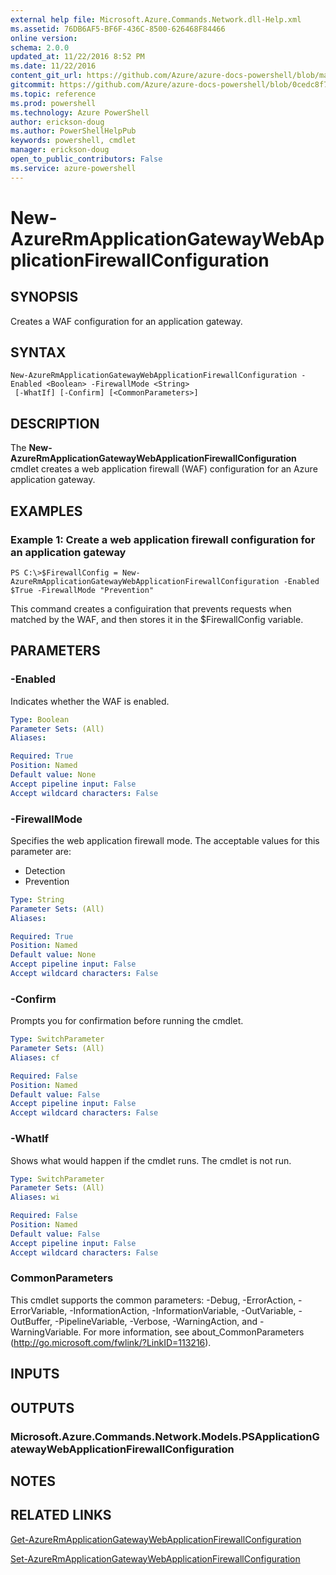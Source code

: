 ```yaml
---
external help file: Microsoft.Azure.Commands.Network.dll-Help.xml
ms.assetid: 76DB6AF5-BF6F-436C-8500-626468F84466
online version: 
schema: 2.0.0
updated_at: 11/22/2016 8:52 PM
ms.date: 11/22/2016
content_git_url: https://github.com/Azure/azure-docs-powershell/blob/master/azureps-cmdlets-docs/ResourceManager/AzureRM.Network/v3.1.0/New-AzureRmApplicationGatewayWebApplicationFirewallConfiguration.md
gitcommit: https://github.com/Azure/azure-docs-powershell/blob/0cedc8f73bc96cf5ac4c69144e17b3de601fd3cc/azureps-cmdlets-docs/ResourceManager/AzureRM.Network/v3.1.0/New-AzureRmApplicationGatewayWebApplicationFirewallConfiguration.md
ms.topic: reference
ms.prod: powershell
ms.technology: Azure PowerShell
author: erickson-doug
ms.author: PowerShellHelpPub
keywords: powershell, cmdlet
manager: erickson-doug
open_to_public_contributors: False
ms.service: azure-powershell
---
```


# New-AzureRmApplicationGatewayWebApplicationFirewallConfiguration

## SYNOPSIS
Creates a WAF configuration for an application gateway.

## SYNTAX

```
New-AzureRmApplicationGatewayWebApplicationFirewallConfiguration -Enabled <Boolean> -FirewallMode <String>
 [-WhatIf] [-Confirm] [<CommonParameters>]
```

## DESCRIPTION
The **New-AzureRmApplicationGatewayWebApplicationFirewallConfiguration** cmdlet creates a web application firewall (WAF) configuration for an Azure application gateway.

## EXAMPLES

### Example 1: Create a web application firewall configuration for an application gateway
```
PS C:\>$FirewallConfig = New-AzureRmApplicationGatewayWebApplicationFirewallConfiguration -Enabled $True -FirewallMode "Prevention"
```

This command creates a configuiration that prevents requests when matched by the WAF, and then stores it in the $FirewallConfig variable.

## PARAMETERS

### -Enabled
Indicates whether the WAF is enabled.

```yaml
Type: Boolean
Parameter Sets: (All)
Aliases: 

Required: True
Position: Named
Default value: None
Accept pipeline input: False
Accept wildcard characters: False
```

### -FirewallMode
Specifies the web application firewall mode.
The acceptable values for this parameter are:

- Detection
- Prevention

```yaml
Type: String
Parameter Sets: (All)
Aliases: 

Required: True
Position: Named
Default value: None
Accept pipeline input: False
Accept wildcard characters: False
```

### -Confirm
Prompts you for confirmation before running the cmdlet.

```yaml
Type: SwitchParameter
Parameter Sets: (All)
Aliases: cf

Required: False
Position: Named
Default value: False
Accept pipeline input: False
Accept wildcard characters: False
```

### -WhatIf
Shows what would happen if the cmdlet runs.
The cmdlet is not run.

```yaml
Type: SwitchParameter
Parameter Sets: (All)
Aliases: wi

Required: False
Position: Named
Default value: False
Accept pipeline input: False
Accept wildcard characters: False
```

### CommonParameters
This cmdlet supports the common parameters: -Debug, -ErrorAction, -ErrorVariable, -InformationAction, -InformationVariable, -OutVariable, -OutBuffer, -PipelineVariable, -Verbose, -WarningAction, and -WarningVariable. For more information, see about_CommonParameters (http://go.microsoft.com/fwlink/?LinkID=113216).

## INPUTS

## OUTPUTS

### Microsoft.Azure.Commands.Network.Models.PSApplicationGatewayWebApplicationFirewallConfiguration

## NOTES

## RELATED LINKS

[Get-AzureRmApplicationGatewayWebApplicationFirewallConfiguration](xref:ResourceManager/AzureRM.Network/v3.1.0/Get-AzureRmApplicationGatewayWebApplicationFirewallConfiguration.md)

[Set-AzureRmApplicationGatewayWebApplicationFirewallConfiguration](xref:ResourceManager/AzureRM.Network/v3.1.0/Set-AzureRmApplicationGatewayWebApplicationFirewallConfiguration.md)


